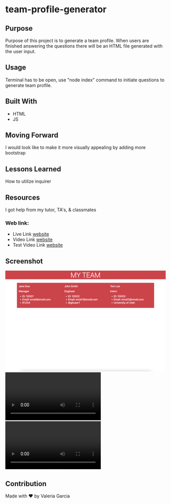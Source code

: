 # team-profile-generator
## Purpose
Purpose of this project is to generate a team profile. When users are finished answering the questions there will be an HTML file generated with the user input.
## Usage
Terminal has to be open, use "node index" command to initiate questions to generate team profile.
## Built With
* HTML
* JS
## Moving Forward
I would look like to make it more visually appealing by adding more bootstrap
## Lessons Learned
How to utilize inquirer
## Resources
I got help from my tutor, TA's, & classmates
### Web link:
- Live Link [website](https://vhivestate.github.io/team-profile-generator/)
- Video Link [website](https://drive.google.com/file/d/1vRuIeeM3yyzHILKNHXzOo0ULqdiG38dh/view)
- Test Video Link [website](https://drive.google.com/file/d/1O0jxOuquwx2BH43AZrrwqGpJ9Jua5C27/view)
## Screenshot
![](./screenshot.png)
![](./video.webm)
![](./test-video.webm)
## Contribution
Made with ❤️ by Valeria Garcia